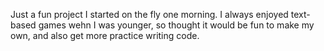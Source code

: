 Just a fun project I started on the fly one morning. I always enjoyed text-based games wehn I was younger, so thought it would be fun to make my own, and also get more practice writing code.